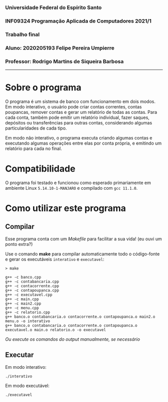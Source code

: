 ### Universidade Federal do Espírito Santo

### INF09324 Programação Aplicada de Computadores 2021/1

### Trabalho final

### Aluno: 2020205193 Felipe Pereira Umpierre

### Professor: Rodrigo Martins de Siqueira Barbosa

---

# Sobre o programa

O programa é um sistema de banco com funcionamento em dois modos. Em modo interativo, o usuário pode criar contas correntes, contas poupancas, remover contas e gerar um relatório de todas as contas. Para cada conta, também pode emitir um relatório individual, fazer saques, depósitos ou transferências para outras contas, considerando algumas particularidades de cada tipo.

Em modo não interativo, o programa executa criando algumas contas e executando algumas operações entre elas por conta própria, e emitindo um relatório para cada no final.

# Compatibilidade

O programa foi testado e funcionou como esperado primariamente em ambiente Linux `5.14.10-1-MANJARO` e compilado com `gcc 11.1.0`.

# Como utilizar este programa

## Compilar

Esse programa conta com um _Makefile_ para facilitar a sua vida! (eu ouvi um ponto extra?)

Use o comando **make** para compilar automaticamente todo o código-fonte e gerar os executáveis `interativo` e `executavel`:

```
> make

g++ -c banco.cpp
g++ -c contabancaria.cpp
g++ -c contacorrente.cpp
g++ -c contapoupanca.cpp
g++ -c executavel.cpp
g++ -c main.cpp
g++ -c main2.cpp
g++ -c menu.cpp
g++ -c relatorio.cpp
g++ banco.o contabancaria.o contacorrente.o contapoupanca.o main2.o menu.o -o interativo
g++ banco.o contabancaria.o contacorrente.o contapoupanca.o executavel.o main.o relatorio.o -o executavel
```

_Ou execute os comandos do output manualmente, se necessário_

## Executar

Em modo interativo:

```
./interativo
```

Em modo executável:

```
./executavel
```

